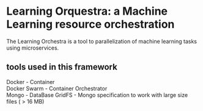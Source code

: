 # Learning Orquestra: a Machine Learning resource orchestration

The Learning Orchestra is a tool to parallelization of machine learning tasks using microservices.

## tools used in this framework

Docker - Container \
Docker Swarm - Container Orchestrator \
Mongo - DataBase 
GridFS - Mongo specification to work with large size files ( > 16 MB)
